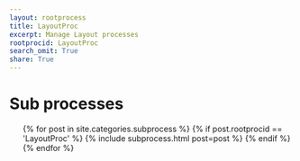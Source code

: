 ```yaml
---
layout: rootprocess
title: LayoutProc
excerpt: Manage Layout processes
rootprocid: LayoutProc
search_omit: True
share: True
---
```

<h1 class='foot-description'>Sub processes</h1>
<ul class='post-list'>
{% for post in site.categories.subprocess %}
 {% if post.rootprocid == 'LayoutProc' %}
   {% include subprocess.html post=post %}
 {% endif %}
{% endfor %}
</ul>
